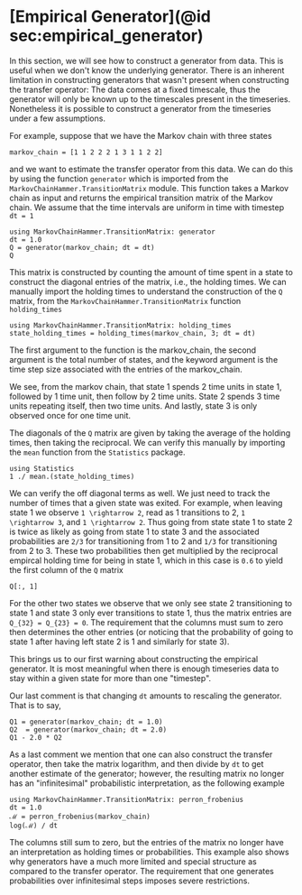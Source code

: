 # [Empirical Generator](@id sec:empirical_generator)

In this section, we will see how to construct a generator from data. This is useful when we don't know the underlying generator. There is an inherent limitation in constructing generators that wasn't present when constructing the transfer operator: The data comes at a fixed timescale, thus the generator will only be known up to the timescales present in the timeseries. Nonetheless it is possible to construct a generator from the timeseries under a few assumptions. 

For example, suppose that we have the Markov chain with three states

```@example datadriven2
markov_chain = [1 1 2 2 2 1 3 1 1 2 2]
```

and we want to estimate the transfer operator from this data. We can do this by using the function `generator` which is imported from the `MarkovChainHammer.TransitionMatrix` module. This function takes a Markov chain as input and returns the empirical transition matrix of the Markov chain. We assume that the time intervals are uniform in time with timestep ``dt = 1``

```@example datadriven2
using MarkovChainHammer.TransitionMatrix: generator
dt = 1.0
Q = generator(markov_chain; dt = dt)
Q
```

This matrix is constructed by counting the amount of time spent in a state to construct the diagonal entries of the matrix, i.e., the holding times. We can manually import the holding times to understand the construction of the ``Q`` matrix, from the `MarkovChainHammer.TransitionMatrix` function `holding_times`

```@example datadriven2 
using MarkovChainHammer.TransitionMatrix: holding_times
state_holding_times = holding_times(markov_chain, 3; dt = dt)
```
The first argument to the function is the markov_chain, the second argument is the total number of states, and the keyword argument is the time step size associated with the entries of the markov_chain.

We see, from the markov chain, that state 1 spends 2 time units in state 1, followed by 1 time unit, then follow by 2 time units. State 2 spends 3 time units repeating itself, then two time units. And lastly, state 3 is only observed once for one time unit.

The diagonals of the ``Q`` matrix are given by taking the average of the holding times, then taking the reciprocal. We can verify this manually by importing the `mean` function from the `Statistics` package.

```@example datadriven2 
using Statistics
1 ./ mean.(state_holding_times)
```

We can verify the off diagonal terms as well. We just need to track the number of times that a given state was exited. For example, when leaving state 1 we observe ``1 \rightarrow 2``, read as 1 transitions to 2, ``1 \rightarrow 3``, and ``1 \rightarrow 2``. Thus going from state state 1 to state 2 is twice as likely as going from state 1 to state 3 and the associated probabilities are ``2/3`` for transitioning from 1 to 2 and ``1/3`` for transitioning from 2 to 3. These two probabilities then get multiplied by the reciprocal empircal holding time for being in state 1, which in this case is ``0.6`` to yield the first column of the ``Q`` matrix 

```@example datadriven2 
Q[:, 1]
```

For the other two states we observe that we only see state 2 transitioning to state 1 and state 3 only ever transitions to state 1, thus the matrix entries are ``Q_{32} = Q_{23} = 0``. The requirement that the columns must sum to zero then determines the other entries (or noticing that the probability of going to state 1 after having left state 2 is 1 and similarly for state 3).

This brings us to our first warning about constructing the empirical generator. It is most meaningful when there is enough timeseries data to stay within a given state for more than one "timestep". 

Our last comment is that changing ``dt`` amounts to rescaling the generator. That is to say, 

```@example datadriven2 
Q1 = generator(markov_chain; dt = 1.0)
Q2  = generator(markov_chain; dt = 2.0)
Q1 - 2.0 * Q2 
```

As a last comment we mention that one can also construct the transfer operator, then take the matrix logarithm, and then divide by ``dt`` to get another estimate of the generator; however, the resulting matrix no longer has an "infinitesimal" probabilistic interpretation, as the following example

```@example datadriven2 
using MarkovChainHammer.TransitionMatrix: perron_frobenius
dt = 1.0
ℳ = perron_frobenius(markov_chain)
log(ℳ) / dt
```

The columns still sum to zero, but the entries of the matrix no longer have an interpretation as holding times or probabilities. This example also shows why generators have a much more limited and special structure as compared to the transfer operator. The requirement that one generates probabilities over infinitesimal steps imposes severe restrictions. 